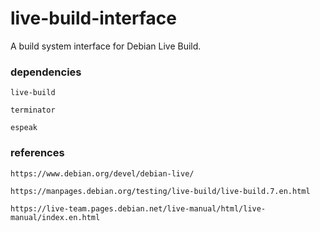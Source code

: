# live-build-interface
A build system interface for Debian Live Build.

### dependencies

```live-build```

```terminator```

```espeak```

### references

```https://www.debian.org/devel/debian-live/```

```https://manpages.debian.org/testing/live-build/live-build.7.en.html```

```https://live-team.pages.debian.net/live-manual/html/live-manual/index.en.html```
